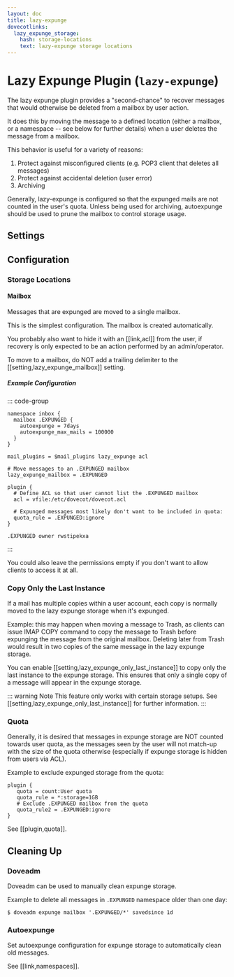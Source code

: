 ```yaml
---
layout: doc
title: lazy-expunge
dovecotlinks:
  lazy_expunge_storage:
    hash: storage-locations
    text: lazy-expunge storage locations
---
```


# Lazy Expunge Plugin (`lazy-expunge`)

The lazy expunge plugin provides a "second-chance" to recover messages that
would otherwise be deleted from a mailbox by user action.

It does this by moving the message to a defined location (either a mailbox, or
a namespace -- see below for further details) when a user deletes the message
from a mailbox.

This behavior is useful for a variety of reasons:

1. Protect against misconfigured clients (e.g. POP3 client that deletes all
   messages)
2. Protect against accidental deletion (user error)
3. Archiving

Generally, lazy-expunge is configured so that the expunged mails are not
counted in the user's quota.  Unless being used for archiving, autoexpunge
should be used to prune the mailbox to control storage usage.

## Settings

<SettingsComponent plugin="lazy-expunge" />

## Configuration

### Storage Locations

#### Mailbox

Messages that are expunged are moved to a single mailbox.

This is the simplest configuration. The mailbox is created automatically.

You probably also want to hide it with an [[link,acl]] from the user, if
recovery is only expected to be an action performed by an admin/operator.

To move to a mailbox, do NOT add a trailing delimiter to the
[[setting,lazy_expunge_mailbox]] setting.

##### Example Configuration

::: code-group

```[dovecot.conf]
namespace inbox {
  mailbox .EXPUNGED {
    autoexpunge = 7days
    autoexpunge_max_mails = 100000
  }
}

mail_plugins = $mail_plugins lazy_expunge acl

# Move messages to an .EXPUNGED mailbox
lazy_expunge_mailbox = .EXPUNGED

plugin {
  # Define ACL so that user cannot list the .EXPUNGED mailbox
  acl = vfile:/etc/dovecot/dovecot.acl

  # Expunged messages most likely don't want to be included in quota:
  quota_rule = .EXPUNGED:ignore
}
```

```[/etc/dovecot/dovecot.acl]
.EXPUNGED owner rwstipekxa
```

:::

You could also leave the permissions empty if you don't want to allow clients
to access it at all.

### Copy Only the Last Instance

If a mail has multiple copies within a user account, each copy is normally
moved to the lazy expunge storage when it's expunged.

Example: this may happen when moving a message to Trash, as clients can issue
IMAP COPY command to copy the message to Trash before expunging the message
from the original mailbox.  Deleting later from Trash would result in two
copies of the same message in the lazy expunge storage.

You can enable [[setting,lazy_expunge_only_last_instance]] to copy
only the last instance to the expunge storage. This ensures that only a single
copy of a message will appear in the expunge storage.

::: warning Note
This feature only works with certain storage setups. See
[[setting,lazy_expunge_only_last_instance]] for further information.
:::

### Quota

Generally, it is desired that messages in expunge storage are NOT
counted towards user quota, as the messages seen by the user will not
match-up with the size of the quota otherwise (especially if expunge storage
is hidden from users via ACL).

Example to exclude expunged storage from the quota:

```[dovecot.conf]
plugin {
   quota = count:User quota
   quota_rule = *:storage=1GB
   # Exclude .EXPUNGED mailbox from the quota
   quota_rule2 = .EXPUNGED:ignore
}
```

See [[plugin,quota]].

## Cleaning Up

### Doveadm

Doveadm can be used to manually clean expunge storage.

Example to delete all messages in `.EXPUNGED` namespace older than one day:

```console
$ doveadm expunge mailbox '.EXPUNGED/*' savedsince 1d
```

### Autoexpunge

Set autoexpunge configuration for expunge storage to automatically clean
old messages.

See [[link,namespaces]].
